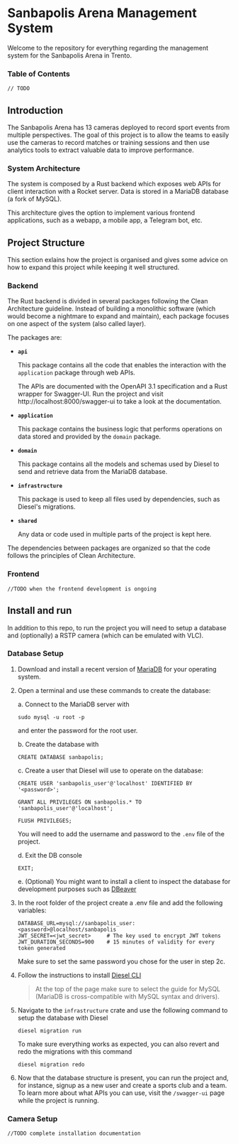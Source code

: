 # Sanbapolis Arena Management System

Welcome to the repository for everything regarding the management system for the Sanbapolis Arena in Trento.

### Table of Contents

`// TODO`

## Introduction

The Sanbapolis Arena has 13 cameras deployed to record sport events from multiple perspectives.
The goal of this project is to allow the teams to easily use the cameras to record matches or training sessions and then use analytics tools to extract valuable data to improve performance.

### System Architecture

The system is composed by a Rust backend which exposes web APIs for client interaction with a Rocket server. Data is stored in a MariaDB database (a fork of MySQL).

This architecture gives the option to implement various frontend applications, such as a webapp, a mobile app, a Telegram bot, etc.

## Project Structure

This section exlains how the project is organised and gives some advice on how to expand this project while keeping it well structured.

### Backend

The Rust backend is divided in several packages following the Clean Architecture guideline. Instead of building a monolithic software (which would become a nightmare to expand and maintain), each package focuses on one aspect of the system (also called layer).

The packages are:

-   **`api`**

    This package contains all the code that enables the interaction with the `application` package through web APIs.

    The APIs are documented with the OpenAPI 3.1 specification and a Rust wrapper for Swagger-UI. Run the project and visit http://localhost:8000/swagger-ui to take a look at the documentation.

-   **`application`**

    This package contains the business logic that performs operations on data stored and provided by the `domain` package.

-   **`domain`**

    This package contains all the models and schemas used by Diesel to send and retrieve data from the MariaDB database.

-   **`infrastructure`**

    This package is used to keep all files used by dependencies, such as Diesel's migrations.

-   **`shared`**

    Any data or code used in multiple parts of the project is kept here.

The dependencies between packages are organized so that the code follows the principles of Clean Architecture.

### Frontend

`//TODO when the frontend development is ongoing`

## Install and run

In addition to this repo, to run the project you will need to setup a database and (optionally) a RSTP camera (which can be emulated with VLC).

### Database Setup

1.  Download and install a recent version of [MariaDB](https://mariadb.org/download/) for your operating system.

2.  Open a terminal and use these commands to create the database:

    a. Connect to the MariaDB server with

        sudo mysql -u root -p

    and enter the password for the root user.

    b. Create the database with

        CREATE DATABASE sanbapolis;

    c. Create a user that Diesel will use to operate on the database:

        CREATE USER 'sanbapolis_user'@'localhost' IDENTIFIED BY '<password>';

        GRANT ALL PRIVILEGES ON sanbapolis.* TO 'sanbapolis_user'@'localhost';

        FLUSH PRIVILEGES;

    You will need to add the username and password to the `.env` file of the project.

    d. Exit the DB console

        EXIT;

    e. (Optional) You might want to install a client to inspect the database for development purposes such as [DBeaver](https://dbeaver.io/)

3.  In the root folder of the project create a .env file and add the following variables:

        DATABASE_URL=mysql://sanbapolis_user:<password>@localhost/sanbapolis
        JWT_SECRET=<jwt_secret>     # The key used to encrypt JWT tokens
        JWT_DURATION_SECONDS=900    # 15 minutes of validity for every token generated

    Make sure to set the same password you chose for the user in step 2c.

4.  Follow the instructions to install [Diesel CLI](https://diesel.rs/guides/getting-started.html#installing-diesel-cli)

    > At the top of the page make sure to select the guide for MySQL (MariaDB is cross-compatible with MySQL syntax and drivers).

5.  Navigate to the `infrastructure` crate and use the following command to setup the database with Diesel

        diesel migration run

    To make sure everything works as expected, you can also revert and redo the migrations with this command

        diesel migration redo

6.  Now that the database structure is present, you can run the project and, for instance, signup as a new user and create a sports club and a team. To learn more about what APIs you can use, visit the `/swagger-ui` page while the project is running.

### Camera Setup

`//TODO complete installation documentation`
